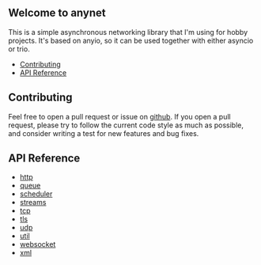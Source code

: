 
## Welcome to anynet

This is a simple asynchronous networking library that I'm using for hobby projects. It's based on anyio, so it can be used together with either asyncio or trio.

* [Contributing](#contributing)
* [API Reference](#api-reference)

## Contributing
Feel free to open a pull request or issue on [github](https://github.com/kinnay/anynet). If you open a pull request, please try to follow the current code style as much as possible, and consider writing a test for new features and bug fixes.

## API Reference

* [http](reference/http.md)
* [queue](reference/queue.md)
* [scheduler](reference/scheduler.md)
* [streams](reference/streams.md)
* [tcp](reference/tcp.md)
* [tls](reference/tls.md)
* [udp](reference/udp.md)
* [util](reference/util.md)
* [websocket](reference/websocket.md)
* [xml](reference/xml.md)
